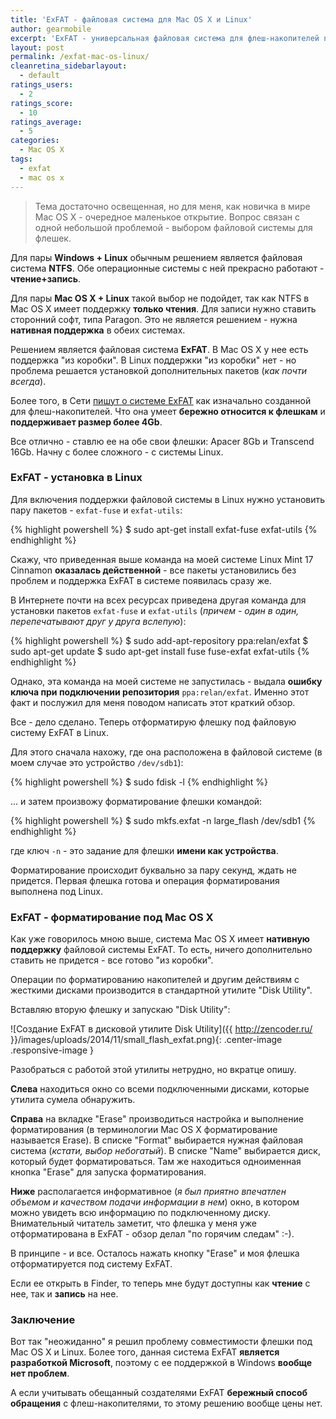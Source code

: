 ```yaml
---
title: 'ExFAT - файловая система для Mac OS X и Linux'
author: gearmobile
excerpt: 'ExFAT - универсальная файловая система для флеш-накопителей под Mac OS X. Идеальное решение для одновременной совместимости флеш-накопителя под Mac OS X, Linux и Windows. Эта система имеет нативную поддержку с Windows и Mac OS X. Поддержка в Linux решается одной строкой в консоли. Система поддерживает диски размером больше 4Gb и создана специально для флеш-накопителей. Умеет бережно "обращаться" с флешками.'
layout: post
permalink: /exfat-mac-os-linux/
cleanretina_sidebarlayout:
  - default
ratings_users:
  - 2
ratings_score:
  - 10
ratings_average:
  - 5
categories:
  - Mac OS X
tags:
  - exfat
  - mac os x
---
```

> Тема достаточно освещенная, но для меня, как новичка в мире Mac OS X - очередное маленькое открытие. Вопрос связан с одной небольшой проблемой - выбором файловой системы для флешек.

Для пары **Windows + Linux** обычным решением является файловая система **NTFS**. Обе операционные системы с ней прекрасно работают - **чтение+запись**.

Для пары **Mac OS X + Linux** такой выбор не подойдет, так как NTFS в Mac OS X имеет поддержку **только чтения**. Для записи нужно ставить сторонний софт, типа Paragon. Это не является решением - нужна **нативная поддержка** в обеих системах.

Решением является файловая система **ExFAT**. В Mac OS X у нее есть поддержка "из коробки". В Linux поддержки "из коробки" нет - но проблема решается установкой дополнительных пакетов (*как почти всегда*).

Более того, в Сети [пишут о системе ExFAT][1] как изначально созданной для флеш-накопителей. Что она умеет **бережно относится к флешкам** и **поддерживает размер более 4Gb**.

Все отлично - ставлю ее на обе свои флешки: Apacer 8Gb и Transcend 16Gb. Начну с более сложного - с системы Linux.

### ExFAT - установка в Linux

Для включения поддержки файловой системы в Linux нужно установить пару пакетов - `exfat-fuse` и `exfat-utils`:

{% highlight powershell %}
$ sudo apt-get install exfat-fuse exfat-utils
{% endhighlight %}

Скажу, что приведенная выше команда на моей системе Linux Mint 17 Cinnamon **оказалась действенной** - все пакеты установились без проблем и поддержка ExFAT в системе появилась сразу же.

В Интернете почти на всех ресурсах приведена другая команда для установки пакетов `exfat-fuse` и `exfat-utils` (*причем - один в один, перепечатывают друг у друга вслепую*):

{% highlight powershell %}
$ sudo add-apt-repository ppa:relan/exfat
$ sudo apt-get update
$ sudo apt-get install fuse fuse-exfat exfat-utils
{% endhighlight %}

Однако, эта команда на моей системе не запустилась - выдала **ошибку ключа при подключении репозитория** `ppa:relan/exfat`. Именно этот факт и послужил для меня поводом написать этот краткий обзор.

Все - дело сделано. Теперь отформатирую флешку под файловую систему ExFAT в Linux.

Для этого сначала нахожу, где она расположена в файловой системе (в моем случае это устройство `/dev/sdb1`):

{% highlight powershell %}
$ sudo fdisk -l
{% endhighlight %}

... и затем произвожу форматирование флешки командой:

{% highlight powershell %}
$ sudo mkfs.exfat -n large_flash /dev/sdb1
{% endhighlight %}

где ключ `-n` - это задание для флешки **имени как устройства**.

Форматирование происходит буквально за пару секунд, ждать не придется. Первая флешка готова и операция форматирования выполнена под Linux.

### ExFAT - форматирование под Mac OS X

Как уже говорилось мною выше, система Mac OS X имеет **нативную поддержку** файловой системы ExFAT. То есть, ничего дополнительно ставить не придется - все готово "из коробки".

Операции по форматированию накопителей и другим действиям с жесткими дисками производится в стандартной утилите "Disk Utility".

Вставляю вторую флешку и запускаю "Disk Utility":

![Создание ExFAT в дисковой утилите Disk Utility]({{ http://zencoder.ru/ }}/images/uploads/2014/11/small_flash_exfat.png){: .center-image .responsive-image }

Разобраться с работой этой утилиты нетрудно, но вкратце опишу.

**Слева** находиться окно со всеми подключенными дисками, которые утилита сумела обнаружить.

**Справа** на вкладке "Erase" производиться настройка и выполнение форматирования (в терминологии Mac OS X форматирование называется Erase). В списке "Format" выбирается нужная файловая система (*кстати, выбор небогатый*). В списке "Name" выбирается диск, который будет форматироваться. Там же находиться одноименная кнопка "Erase" для запуска форматирования.

**Ниже** располагается информативное (*я был приятно впечатлен объемом и качеством подачи информации в нем*) окно, в котором можно увидеть всю информацию по подключенному диску. Внимательный читатель заметит, что флешка у меня уже отформатирована в ExFAT - обзор делал "по горячим следам" :-).

В принципе - и все. Осталось нажать кнопку "Erase" и моя флешка отформатируется под систему ExFAT.

Если ее открыть в Finder, то теперь мне будут доступны как **чтение** с нее, так и **запись** на нее.

### Заключение

Вот так "неожиданно" я решил проблему совместимости флешки под Mac OS X и Linux. Более того, данная система ExFAT **является разработкой Microsoft**, поэтому с ее поддержкой в Windows **вообще нет проблем**.

А если учитывать обещанный создателями ExFAT **бережный способ обращения** с флеш-накопителями, то этому решению вообще цены нет.

 [1]: http://en.wikipedia.org/wiki/ExFAT
 [2]: http://localhost:7788/third/wp-content/uploads/2014/11/small_flash_exfat.png
